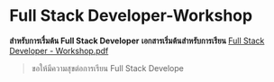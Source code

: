 # Full Stack Developer-Workshop

**สำหรับการเรื่มต้น Full Stack Developer**
**เอกสารเริ่มต้นสำหรับการเรียน** [Full Stack Developer - Workshop.pdf](https://github.com/mTy8421/Full-Stack-Developer-Workshop/blob/main/Full%20Stack%20Developer%20-%20Workshop.pdf "Full Stack Developer - Workshop.pdf")

> ขอให้มีความสุขต่อการเรียน Full Stack Develope
